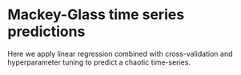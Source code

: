 # Mackey-Glass time series predictions
Here we apply linear regression combined with cross-validation and hyperparameter tuning to predict a chaotic time-series.
